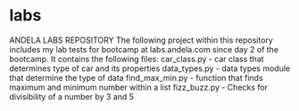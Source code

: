 # labs
ANDELA LABS REPOSITORY
The following project within this repository includes my lab tests for bootcamp at labs.andela.com since day 2 of the bootcamp.
It contains the following files:
car_class.py 	  - car class that determines type of car and its properties 
data_types.py 	- data types module that determine the type of data
find_max_min.py -	function that finds maximum and minimum number	within a list
fizz_buzz.py    - Checks for divisibility of a number by 3 and 5
